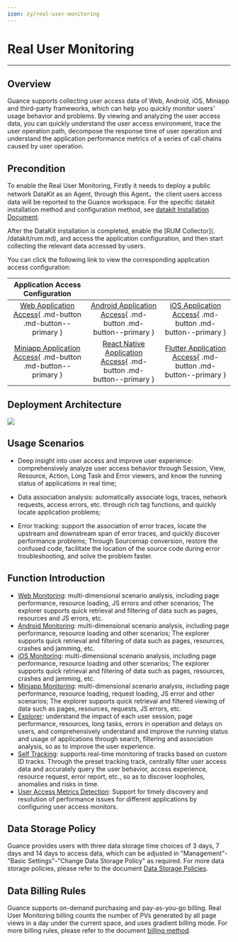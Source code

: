 ```yaml
---
icon: zy/real-user-monitoring
---
```

# Real User Monitoring
---

## Overview

Guance supports collecting user access data of Web, Android, iOS, Miniapp and third-party frameworks, which can help you quickly monitor users' usage behavior and problems. By viewing and analyzing the user access data, you can quickly understand the user access environment, trace the user operation path, decompose the response time of user operation and understand the application performance metrics of a series of call chains caused by user operation.

## Precondition

To enable the Real User Monitoring, Firstly it needs to deploy a public network DataKit as an Agent, through this Agent，the client users access data will be reported to the Guance workspace. For the specific datakit installation method and configuration method, see [datakit Installation Document](../datakit/datakit-install.md).

After the DataKit installation is completed, enable the [RUM Collector](. /datakit/rum.md), and access the application configuration, and then start collecting the relevant data accessed by users.

You can click the following link to view the corresponding application access configuration:

|               Application Access Configuration               |                                                              |                                                              |
| :----------------------------------------------------------: | :----------------------------------------------------------: | :----------------------------------------------------------: |
| [Web Application Access](web/app-access.md){ .md-button .md-button--primary } | [Android Application Access](android/app-access.md){ .md-button .md-button--primary } | [iOS Application Access](ios/app-access.md){ .md-button .md-button--primary } |
| [Miniapp Application Access](miniapp/app-access.md){ .md-button .md-button--primary } | [React Native Application Access](react-native/app-access.md){ .md-button .md-button--primary } | [Flutter Application Access](flutter/app-access.md){ .md-button .md-button--primary } |



## Deployment Architecture

![](img/rum-arch.png)

## Usage Scenarios

- Deep insight into user access and improve user experience: comprehensively analyze user access behavior through Session, View, Resource, Action, Long Task and Error viewers, and know the running status of applications in real time;

- Data association analysis: automatically associate logs, traces, network requests, access errors, etc. through rich tag functions, and quickly locate application problems;
- Error tracking: support the association of error traces, locate the upstream and downstream span of error traces, and quickly discover performance problems; Through Sourcemap conversion, restore the confused code, facilitate the location of the source code during error troubleshooting, and solve the problem faster.

## Function Introduction

- [Web Monitoring](web/app-analysis.md): multi-dimensional scenario analysis, including page performance, resource loading, JS errors and other scenarios; The explorer supports quick retrieval and filtering of data such as pages, resources and JS errors, etc.
- [Android Monitoring](android/app-analysis.md): multi-dimensional scenario analysis, including page performance, resource loading and other scenarios; The explorer supports quick retrieval and filtering of data such as pages, resources, crashes and jamming, etc.
- [iOS Monitoring](ios/app-analysis.md): multi-dimensional scenario analysis, including page performance, resource loading and other scenarios; The explorer supports quick retrieval and filtering of data such as pages, resources, crashes and jamming, etc.
- [Miniapp Monitoring](miniapp/app-analysis.md): multi-dimensional scenario analysis, including page performance, resource loading, request loading, JS error and other scenarios; The explorer supports quick retrieval and filtered viewing of data such as pages, resources, requests, JS errors, etc.
- [Explorer](explorer.md): understand the impact of each user session, page performance, resources, long tasks, errors in operation and delays on users, and comprehensively understand and improve the running status and usage of applications through search, filtering and association analysis, so as to improve the user experience.
- [Self Tracking](self-tracking.md): supports real-time monitoring of tracks based on custom ID tracks. Through the preset tracking track, centrally filter user access data and accurately query the user behavior, access experience, resource request, error report, etc., so as to discover loopholes, anomalies and risks in time.
- [User Access Metrics Detection](../monitoring/monitor/real-user-detection.md): Support for timely discovery and resolution of performance issues for different applications by configuring user access monitors.

## Data Storage Policy

Guance provides users with three data storage time choices of 3 days, 7 days and 14 days to access data, which can be adjusted in "Management"-"Basic Settings"-"Change Data Storage Policy" as required. For more data storage policies, please refer to the document [Data Storage Policies](https://preprod-docs.cloudcare.cn/billing/billing-method/data-storage/).

## Data Billing Rules

Guance supports on-demand purchasing and pay-as-you-go billing. Real User Monitoring billing counts the number of PVs generated by all page views in a day under the current space, and uses gradient billing mode.  For more billing rules, please refer to the document [billing method](../billing/billing-method/index.md).
